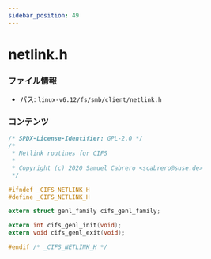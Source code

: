 ```yaml
---
sidebar_position: 49
---
```

# netlink.h

### ファイル情報

- パス: `linux-v6.12/fs/smb/client/netlink.h`

### コンテンツ

```h
/* SPDX-License-Identifier: GPL-2.0 */
/*
 * Netlink routines for CIFS
 *
 * Copyright (c) 2020 Samuel Cabrero <scabrero@suse.de>
 */

#ifndef _CIFS_NETLINK_H
#define _CIFS_NETLINK_H

extern struct genl_family cifs_genl_family;

extern int cifs_genl_init(void);
extern void cifs_genl_exit(void);

#endif /* _CIFS_NETLINK_H */

```

